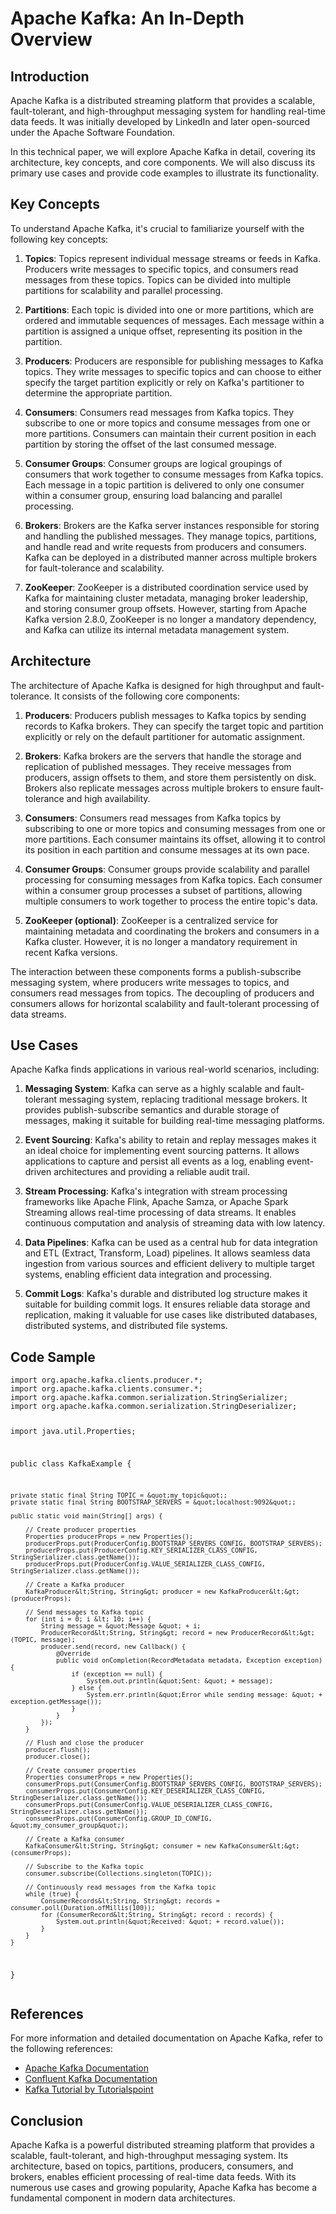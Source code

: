 <h1 id="apache-kafka-an-in-depth-overview">Apache Kafka: An In-Depth Overview</h1>
<h2 id="introduction">Introduction</h2>
<p>Apache Kafka is a distributed streaming platform that provides a scalable, fault-tolerant, and high-throughput messaging system for handling real-time data feeds. It was initially developed by LinkedIn and later open-sourced under the Apache Software Foundation.</p>
<p>In this technical paper, we will explore Apache Kafka in detail, covering its architecture, key concepts, and core components. We will also discuss its primary use cases and provide code examples to illustrate its functionality.</p>
<h2 id="key-concepts">Key Concepts</h2>
<p>To understand Apache Kafka, it&#39;s crucial to familiarize yourself with the following key concepts:</p>
<ol>
<li><p><strong>Topics</strong>: Topics represent individual message streams or feeds in Kafka. Producers write messages to specific topics, and consumers read messages from these topics. Topics can be divided into multiple partitions for scalability and parallel processing.</p>
</li>
<li><p><strong>Partitions</strong>: Each topic is divided into one or more partitions, which are ordered and immutable sequences of messages. Each message within a partition is assigned a unique offset, representing its position in the partition.</p>
</li>
<li><p><strong>Producers</strong>: Producers are responsible for publishing messages to Kafka topics. They write messages to specific topics and can choose to either specify the target partition explicitly or rely on Kafka&#39;s partitioner to determine the appropriate partition.</p>
</li>
<li><p><strong>Consumers</strong>: Consumers read messages from Kafka topics. They subscribe to one or more topics and consume messages from one or more partitions. Consumers can maintain their current position in each partition by storing the offset of the last consumed message.</p>
</li>
<li><p><strong>Consumer Groups</strong>: Consumer groups are logical groupings of consumers that work together to consume messages from Kafka topics. Each message in a topic partition is delivered to only one consumer within a consumer group, ensuring load balancing and parallel processing.</p>
</li>
<li><p><strong>Brokers</strong>: Brokers are the Kafka server instances responsible for storing and handling the published messages. They manage topics, partitions, and handle read and write requests from producers and consumers. Kafka can be deployed in a distributed manner across multiple brokers for fault-tolerance and scalability.</p>
</li>
<li><p><strong>ZooKeeper</strong>: ZooKeeper is a distributed coordination service used by Kafka for maintaining cluster metadata, managing broker leadership, and storing consumer group offsets. However, starting from Apache Kafka version 2.8.0, ZooKeeper is no longer a mandatory dependency, and Kafka can utilize its internal metadata management system.</p>
</li>
</ol>
<h2 id="architecture">Architecture</h2>
<p>The architecture of Apache Kafka is designed for high throughput and fault-tolerance. It consists of the following core components:</p>
<ol>
<li><p><strong>Producers</strong>: Producers publish messages to Kafka topics by sending records to Kafka brokers. They can specify the target topic and partition explicitly or rely on the default partitioner for automatic assignment.</p>
</li>
<li><p><strong>Brokers</strong>: Kafka brokers are the servers that handle the storage and replication of published messages. They receive messages from producers, assign offsets to them, and store them persistently on disk. Brokers also replicate messages across multiple brokers to ensure fault-tolerance and high availability.</p>
</li>
<li><p><strong>Consumers</strong>: Consumers read messages from Kafka topics by subscribing to one or more topics and consuming messages from one or more partitions. Each consumer maintains its offset, allowing it to control its position in each partition and consume messages at its own pace.</p>
</li>
<li><p><strong>Consumer Groups</strong>: Consumer groups provide scalability and parallel processing for consuming messages from Kafka topics. Each consumer within a consumer group processes a subset of partitions, allowing multiple consumers to work together to process the entire topic&#39;s data.</p>
</li>
<li><p><strong>ZooKeeper (optional)</strong>: ZooKeeper is a centralized service for maintaining metadata and coordinating the brokers and consumers in a Kafka cluster. However, it is no longer a mandatory requirement in recent Kafka versions.</p>
</li>
</ol>
<p>The interaction between these components forms a publish-subscribe messaging system, where producers write messages to topics, and consumers read messages from topics. The decoupling of producers and consumers allows for horizontal scalability and fault-tolerant processing of data streams.</p>
<h2 id="use-cases">Use Cases</h2>
<p>Apache Kafka finds applications in various real-world scenarios, including:</p>
<ol>
<li><p><strong>Messaging System</strong>: Kafka can serve as a highly scalable and fault-tolerant messaging system, replacing traditional message brokers. It provides publish-subscribe semantics and durable storage of messages, making it suitable for building real-time messaging platforms.</p>
</li>
<li><p><strong>Event Sourcing</strong>: Kafka&#39;s ability to retain and replay messages makes it an ideal choice for implementing event sourcing patterns. It allows applications to capture and persist all events as a log, enabling event-driven architectures and providing a reliable audit trail.</p>
</li>
<li><p><strong>Stream Processing</strong>: Kafka&#39;s integration with stream processing frameworks like Apache Flink, Apache Samza, or Apache Spark Streaming allows real-time processing of data streams. It enables continuous computation and analysis of streaming data with low latency.</p>
</li>
<li><p><strong>Data Pipelines</strong>: Kafka can be used as a central hub for data integration and ETL (Extract, Transform, Load) pipelines. It allows seamless data ingestion from various sources and efficient delivery to multiple target systems, enabling efficient data integration and processing.</p>
</li>
<li><p><strong>Commit Logs</strong>: Kafka&#39;s durable and distributed log structure makes it suitable for building commit logs. It ensures reliable data storage and replication, making it valuable for use cases like distributed databases, distributed systems, and distributed file systems.</p>
</li>
</ol>
<h2 id="code-sample">Code Sample</h2>
<pre><code class="language-java">import org.apache.kafka.clients.producer.*;
import org.apache.kafka.clients.consumer.*;
import org.apache.kafka.common.serialization.StringSerializer;
import org.apache.kafka.common.serialization.StringDeserializer;

import java.util.Properties;

public class KafkaExample {

    private static final String TOPIC = &quot;my_topic&quot;;
    private static final String BOOTSTRAP_SERVERS = &quot;localhost:9092&quot;;

    public static void main(String[] args) {

        // Create producer properties
        Properties producerProps = new Properties();
        producerProps.put(ProducerConfig.BOOTSTRAP_SERVERS_CONFIG, BOOTSTRAP_SERVERS);
        producerProps.put(ProducerConfig.KEY_SERIALIZER_CLASS_CONFIG, StringSerializer.class.getName());
        producerProps.put(ProducerConfig.VALUE_SERIALIZER_CLASS_CONFIG, StringSerializer.class.getName());

        // Create a Kafka producer
        KafkaProducer&lt;String, String&gt; producer = new KafkaProducer&lt;&gt;(producerProps);

        // Send messages to Kafka topic
        for (int i = 0; i &lt; 10; i++) {
            String message = &quot;Message &quot; + i;
            ProducerRecord&lt;String, String&gt; record = new ProducerRecord&lt;&gt;(TOPIC, message);
            producer.send(record, new Callback() {
                @Override
                public void onCompletion(RecordMetadata metadata, Exception exception) {
                    if (exception == null) {
                        System.out.println(&quot;Sent: &quot; + message);
                    } else {
                        System.err.println(&quot;Error while sending message: &quot; + exception.getMessage());
                    }
                }
            });
        }

        // Flush and close the producer
        producer.flush();
        producer.close();

        // Create consumer properties
        Properties consumerProps = new Properties();
        consumerProps.put(ConsumerConfig.BOOTSTRAP_SERVERS_CONFIG, BOOTSTRAP_SERVERS);
        consumerProps.put(ConsumerConfig.KEY_DESERIALIZER_CLASS_CONFIG, StringDeserializer.class.getName());
        consumerProps.put(ConsumerConfig.VALUE_DESERIALIZER_CLASS_CONFIG, StringDeserializer.class.getName());
        consumerProps.put(ConsumerConfig.GROUP_ID_CONFIG, &quot;my_consumer_group&quot;);

        // Create a Kafka consumer
        KafkaConsumer&lt;String, String&gt; consumer = new KafkaConsumer&lt;&gt;(consumerProps);

        // Subscribe to the Kafka topic
        consumer.subscribe(Collections.singleton(TOPIC));

        // Continuously read messages from the Kafka topic
        while (true) {
            ConsumerRecords&lt;String, String&gt; records = consumer.poll(Duration.ofMillis(100));
            for (ConsumerRecord&lt;String, String&gt; record : records) {
                System.out.println(&quot;Received: &quot; + record.value());
            }
        }
    }
}
</code></pre>
<h2> References </h2>

<p>For more information and detailed documentation on Apache Kafka, refer to the following references:</p>
<ul>
<li><a href="https://kafka.apache.org/documentation/">Apache Kafka Documentation</a></li>
<li><a href="https://docs.confluent.io/platform/current/overview.html">Confluent Kafka Documentation</a></li>
<li><a href="https://www.tutorialspoint.com/apache_kafka/index.htm">Kafka Tutorial by Tutorialspoint</a></li>
</ul>

<h2 id="conclusion">Conclusion</h2>
<p>Apache Kafka is a powerful distributed streaming platform that provides a scalable, fault-tolerant, and high-throughput messaging system. Its architecture, based on topics, partitions, producers, consumers, and brokers, enables efficient processing of real-time data feeds. With its numerous use cases and growing popularity, Apache Kafka has become a fundamental component in modern data architectures.</p>

